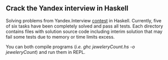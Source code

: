 ## Crack the Yandex interview in Haskell

Solving problems from Yandex.Interview [contest](https://contest.yandex.ru/contest/8458) in Haskell. Currently, five of six tasks have been completely solved and pass all tests. Each directory contains files with solution source code including interim solution that may fail some tests due to memory or time limits excess. 

You can both compile programs (*i.e. ghc jeweleryCount.hs -o jeweleryCount*) and run them in REPL. 